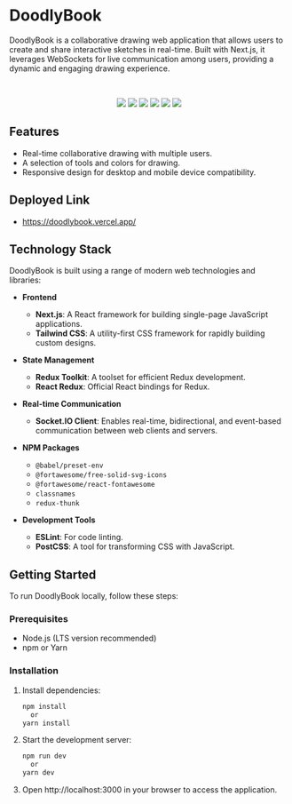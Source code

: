 # DoodlyBook

DoodlyBook is a collaborative drawing web application that allows users to create and share interactive sketches in real-time. Built with Next.js, it leverages WebSockets for live communication among users, providing a dynamic and engaging drawing experience.

<br>

<p align="center"">
  <img src="https://img.shields.io/badge/next%20js-000000?style=for-the-badge&logo=nextdotjs&logoColor=white" />
  <img src="https://img.shields.io/badge/Redux-593D88?style=for-the-badge&logo=redux&logoColor=white" />
  <img src="https://img.shields.io/badge/Node%20js-339933?style=for-the-badge&logo=nodedotjs&logoColor=white" />
  <img src="https://img.shields.io/badge/Tailwind_CSS-38B2AC?style=for-the-badge&logo=tailwind-css&logoColor=white" />
  <img src="https://img.shields.io/badge/Socket.io-010101?&style=for-the-badge&logo=Socket.io&logoColor=white" />
  <img src="https://img.shields.io/badge/eslint-3A33D1?style=for-the-badge&logo=eslint&logoColor=white" />
</p>

## Features
- Real-time collaborative drawing with multiple users.
- A selection of tools and colors for drawing.
- Responsive design for desktop and mobile device compatibility.

## Deployed Link

- https://doodlybook.vercel.app/

## Technology Stack

DoodlyBook is built using a range of modern web technologies and libraries:

- **Frontend**
  - **Next.js**: A React framework for building single-page JavaScript applications.
  - **Tailwind CSS**: A utility-first CSS framework for rapidly building custom designs.

- **State Management**
  - **Redux Toolkit**: A toolset for efficient Redux development.
  - **React Redux**: Official React bindings for Redux.

- **Real-time Communication**
  - **Socket.IO Client**: Enables real-time, bidirectional, and event-based communication between web clients and servers.

- **NPM Packages**
  - `@babel/preset-env`
  - `@fortawesome/free-solid-svg-icons`
  - `@fortawesome/react-fontawesome`
  - `classnames`
  - `redux-thunk`

- **Development Tools**
  - **ESLint**: For code linting.
  - **PostCSS**: A tool for transforming CSS with JavaScript.

## Getting Started

To run DoodlyBook locally, follow these steps:

### Prerequisites

- Node.js (LTS version recommended)
- npm or Yarn

### Installation

1. Install dependencies:
   ```sh
   npm install
     or
   yarn install
2. Start the development server:
   ```sh
   npm run dev
     or
   yarn dev
3. Open http://localhost:3000 in your browser to access the application.
